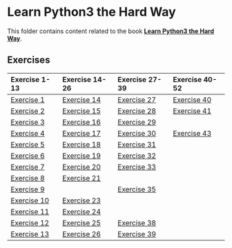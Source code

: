 # Learn Python3 the Hard Way

This folder contains content related to the book [**Learn Python3 the Hard Way**](https://learnpythonthehardway.org/).

## Exercises
|Exercise 1-13                |Exercise 14-26               |Exercise 27-39               |Exercise 40-52               |
|:----------------------------|:----------------------------|:----------------------------|:----------------------------|
| [Exercise 1](part_1/ex01.md)|[Exercise 14](part_2/ex14.md)|[Exercise 27](part_3/ex27.md)|[Exercise 40](part_4/ex40.md)|
| [Exercise 2](part_1/ex02.md)|[Exercise 15](part_2/ex15.md)|[Exercise 28](part_3/ex28.md)|[Exercise 41](part_4/ex41.md)|
| [Exercise 3](part_1/ex03.md)|[Exercise 16](part_2/ex16.md)|[Exercise 29](part_3/ex29.md)||
| [Exercise 4](part_1/ex04.md)|[Exercise 17](part_2/ex17.md)|[Exercise 30](part_3/ex30.md)|[Exercise 43](part_4/ex43.md)|
| [Exercise 5](part_1/ex05.md)|[Exercise 18](part_2/ex18.md)|[Exercise 31](part_3/ex31.md)||
| [Exercise 6](part_1/ex06.md)|[Exercise 19](part_2/ex19.md)|[Exercise 32](part_3/ex32.md)||
| [Exercise 7](part_1/ex07.md)|[Exercise 20](part_2/ex20.md)|[Exercise 33](part_3/ex33.md)||
| [Exercise 8](part_1/ex08.md)|[Exercise 21](part_2/ex21.md)|                             ||
| [Exercise 9](part_1/ex09.md)|                             |[Exercise 35](part_3/ex35.md)||
|[Exercise 10](part_1/ex10.md)|[Exercise 23](part_2/ex23.md)|                             ||
|[Exercise 11](part_1/ex11.md)|[Exercise 24](part_2/ex24.md)|                             ||
|[Exercise 12](part_1/ex12.md)|[Exercise 25](part_2/ex25.md)|[Exercise 38](part_3/ex38.md)||
|[Exercise 13](part_1/ex13.md)|[Exercise 26](part_2/ex26.md)|[Exercise 39](part_3/ex39.md)||